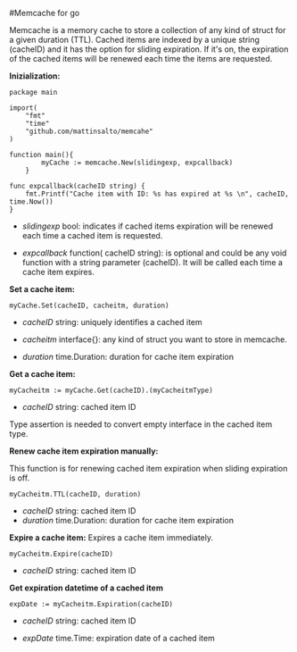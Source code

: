 #Memcache for go

Memcache is a memory cache to store a collection of any kind of struct for a given duration (TTL). Cached items are indexed by a unique string (cacheID) and it has the option for sliding expiration. If it's on, the expiration of the cached items will be renewed each time the items are requested. 


**Inizialization:**

    package main
    
    import(
	    "fmt"
	    "time"
	    "github.com/mattinsalto/memcahe"
    )

    function main(){
    	    myCache := memcache.New(slidingexp, expcallback)
    	}
	
	func expcallback(cacheID string) {
		fmt.Printf("Cache item with ID: %s has expired at %s \n", cacheID, time.Now())
	}

 - *slidingexp* bool: indicates if cached items expiration will be renewed each time a cached item is requested.
 
 - *expcallback* function( cacheID string): is optional and could be any void function with a string parameter (cacheID). It will be called
   each time a cache item expires.

**Set a cache item:**

    myCache.Set(cacheID, cacheitm, duration)

 - *cacheID* string: uniquely identifies a cached item

 - *cacheitm* interface{}: any kind of struct you want to store in memcache.

 - *duration* time.Duration: duration for cache item expiration
 
**Get a cache item:**

    myCacheitm := myCache.Get(cacheID).(myCacheitmType)

- *cacheID* string: cached item ID

Type assertion is needed to convert empty interface in the cached item type.


**Renew cache item expiration manually:**

This function is for renewing cached item expiration when sliding expiration is off.

    myCacheitm.TTL(cacheID, duration)

 - *cacheID* string: cached item ID
 - *duration* time.Duration: duration for cache item expiration

**Expire a cache item:**
   Expires a cache item immediately.

    myCacheitm.Expire(cacheID)

 - *cacheID* string: cached item ID

**Get expiration datetime of a cached item**

    expDate := myCacheitm.Expiration(cacheID)

 - *cacheID* string: cached item ID

 - *expDate* time.Time: expiration date of a cached item